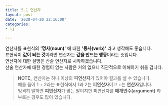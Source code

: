 ```yaml
---
title: 5.1 연산자
layout: post
date: '2020-04-20 22:16:00'
categories:
- lj

---
```


연산자를 표현식의 **'명사(noun)'** 에 대한 **'동사(verb)'** 라고 생각해도 좋습니다.  
표현식이 **값이 되는 것**이라면 연산자는 **값을 만드는 행동**이라는 뜻입니다.  
연산자에 대한 설명은 산술 연산자로 시작하겠습니다.  
산술 연산자에 대한 경험이 없는 사람은 거의 없으니 직관적으로 이해하기 쉬울 겁니다.

> **NOTE_** 연산자는 하나 이상의 **피연산자**가 있어야 결과를 낼 수 있습니다.  
> 예를 들어 1 + 2라는 표현식에서 1과 2는 **피연산자**이고 +는 **연산자**입니다.  
> 엄격히 말하면 **피연산자**가 맞는 말이지만 피연산자를 **매개변수(argument)** 라 부르는 경우도 많이 있습니다.